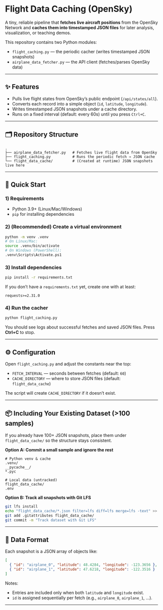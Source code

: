 # Flight Data Caching (OpenSky)

A tiny, reliable pipeline that **fetches live aircraft positions** from the OpenSky Network and **caches them into timestamped JSON files** for later analysis, visualization, or teaching demos.

This repository contains two Python modules:

- `flight_caching.py` — the periodic cacher (writes timestamped JSON snapshots)  
- `airplane_data_fetcher.py` — the API client (fetches/parses OpenSky data)

---

## ✨ Features

- Pulls live flight states from OpenSky’s public endpoint (`/api/states/all`).
- Converts each record into a simple object (`id`, `latitude`, `longitude`).
- Writes timestamped JSON snapshots under a cache directory.
- Runs on a fixed interval (default: every 60s) until you press `Ctrl+C`.

---

## 🗂️ Repository Structure

```
.
├── airplane_data_fetcher.py   # Fetches live flight data from OpenSky
├── flight_caching.py          # Runs the periodic fetch → JSON cache
└── flight_data_cache/         # (Created at runtime) JSON snapshots live here
```

---

## 🚀 Quick Start

### 1) Requirements
- Python 3.9+ (Linux/Mac/Windows)
- `pip` for installing dependencies

### 2) (Recommended) Create a virtual environment
```bash
python -m venv .venv
# On Linux/Mac:
source .venv/bin/activate
# On Windows (PowerShell):
.venv\Scripts\Activate.ps1
```

### 3) Install dependencies
```bash
pip install -r requirements.txt
```
If you don’t have a `requirements.txt` yet, create one with at least:
```
requests>=2.31.0
```

### 4) Run the cacher
```bash
python flight_caching.py
```
You should see logs about successful fetches and saved JSON files. Press **Ctrl+C** to stop.

---

## ⚙️ Configuration

Open `flight_caching.py` and adjust the constants near the top:

- `FETCH_INTERVAL` — seconds between fetches (default: `60`)
- `CACHE_DIRECTORY` — where to store JSON files (default: `flight_data_cache`)

The script will create `CACHE_DIRECTORY` if it doesn’t exist.

---

## 📦 Including Your Existing Dataset (>100 samples)

If you already have 100+ JSON snapshots, place them under `flight_data_cache/` so the structure stays consistent.

**Option A: Commit a small sample and ignore the rest**
```gitignore
# Python venv & cache
.venv/
__pycache__/
*.pyc

# Local data (untracked)
flight_data_cache/
.env
```

**Option B: Track all snapshots with Git LFS**
```bash
git lfs install
echo "flight_data_cache/*.json filter=lfs diff=lfs merge=lfs -text" >> .gitattributes
git add .gitattributes flight_data_cache/
git commit -m "Track dataset with Git LFS"
```

---

## 🧾 Data Format

Each snapshot is a JSON array of objects like:
```json
[
  { "id": "airplane_0", "latitude": 48.4284, "longitude": -123.3656 },
  { "id": "airplane_1", "latitude": 47.6218, "longitude": -122.3516 }
]
```

Notes:
- Entries are included only when both `latitude` and `longitude` exist.
- `id` is assigned sequentially per fetch (e.g., `airplane_0`, `airplane_1`, …).

---
